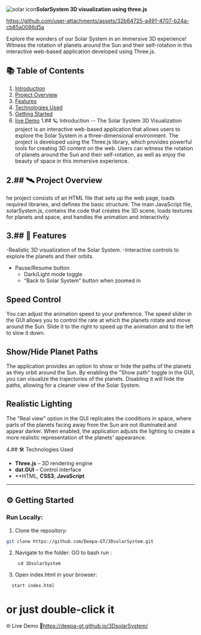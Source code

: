  ![solar icon](https://github.com/user-attachments/assets/5efe29c0-ad12-4e0a-bce5-ea7a2da0e500)**SolarSystem 3D visualization using three.js**

 https://github.com/user-attachments/assets/32b64725-a491-4707-b24a-cb85a0086d5a

Explore the wonders of our Solar System in an immersive 3D experience! Witness the rotation of planets around the Sun and their self-rotation in this interactive web-based application developed using Three.js.

## 📚 Table of Contents

1. [Introduction](#introduction)  
2. [Project Overview](#project-overview)  
3. [Features](#features)  
4. [Technologies Used](#technologies-used)  
5. [Getting Started](#getting-started)  
6. [live Demo](#live-demo)
1.## 🪐 Introduction
--
The Solar System 3D Visualization project is an interactive web-based application that allows users to explore the Solar System in a three-dimensional environment. The project is developed using the Three.js library, which provides powerful tools for creating 3D content on the web. Users can witness the rotation of planets around the Sun and their self-rotation, as well as enjoy the beauty of space in this immersive experience.


2.## 🛰️ Project Overview
--
he project consists of an HTML file that sets up the web page, loads required libraries, and defines the basic structure. The main JavaScript file, solarSystem.js, contains the code that creates the 3D scene, loads textures for planets and space, and handles the animation and interactivity.


3.## 🚀 Features
--
-Realistic 3D visualization of the Solar System.
-Interactive controls to explore the planets and their orbits.
- Pause/Resume button
  - Dark/Light mode toggle
  - “Back to Solar System” button when zoomed in


Speed Control
--
You can adjust the animation speed to your preference. The speed slider in the GUI allows you to control the rate at which the planets rotate and move around the Sun. Slide it to the right to speed up the animation and to the left to slow it down.

Show/Hide Planet Paths
--
The application provides an option to show or hide the paths of the planets as they orbit around the Sun. By enabling the "Show path" toggle in the GUI, you can visualize the trajectories of the planets. Disabling it will hide the paths, allowing for a cleaner view of the Solar System.

Realistic Lighting
--
The "Real view" option in the GUI replicates the conditions in space, where parts of the planets facing away from the Sun are not illuminated and appear darker. When enabled, the application adjusts the lighting to create a more realistic representation of the planets' appearance.


4.## 🛠️ Technologies Used

- **Three.js** – 3D rendering engine
- **dat.GUI** – Control interface
- **HTML, **CSS3**, **JavaScript**
-----

## ⚙️ Getting Started
### Run Locally:

1. Clone the repository:
```bash
git clone https://github.com/Deepa-GT/3DsolarSystem.git
```
2. Navigate to the folder:
    GO to bash run :
   ```
    cd 3DsolarSystem
4. Open index.html in your browser:
  ```
    start index.html
  ```
  # or just double-click it

🌐 Live Demo
🔗https://deepa-gt.github.io/3DsolarSystem/

